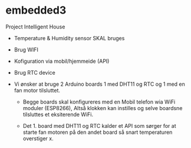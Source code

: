 # embedded3
Project Intelligent House

* Temperature & Humidity sensor SKAL bruges
* Brug WIFI
* Kofiguration via mobil/hjemmeide (API)
* Brug RTC device


* Vi ønsker at bruge 2 Arduino boards 1 med DHT11 og RTC og 1 med en fan motor tilsluttet.
	* Begge boards skal konfigureres med en Mobil telefon wia WiFi moduler (ESP8266),
	  Altså klokken kan instilles og selve boardsne tilsluttes et eksiterende WiFi.
	
	* Det 1. board med DHT11 og RTC kalder et API som sørger for at starte fan motoren på den andet board så snart temperaturen overstiger x.
	
	